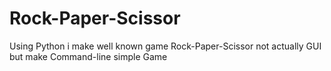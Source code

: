 # Rock-Paper-Scissor
Using Python i make well known game Rock-Paper-Scissor not actually GUI but make Command-line simple Game
